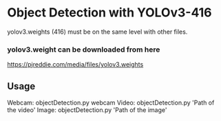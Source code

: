 # Object Detection with YOLOv3-416

yolov3.weights (416) must be on the same level with other files. 

### yolov3.weight can be downloaded from here
https://pjreddie.com/media/files/yolov3.weights

## Usage

Webcam: objectDetection.py webcam
Video: objectDetection.py 'Path of the video'
Image: objectDetection.py 'Path of the image'
